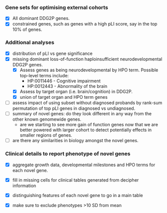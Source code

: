
### Gene sets for optimising external cohorts
 - [x] All dominant DDG2P genes.
 - [x] constrained genes, such as genes with a high pLI score, say in the top 10% of
   genes.

### Additional analyses
 - [x] distribution of pLI vs gene significance
 - [x] missing dominant loss-of-function haploinsufficient neurodevelopmental DDG2P
   genes.
    - [x] Assess genes as being neurodevelopmental by HPO term. Possible top-level
      terms include:
        * HP:0011446 - Cognitive impairment
        * HP:0012443 - Abnormality of the brain
    - [x] Assess by target organ (i.e. brain/cognition) in DDG2P.
    - [x] union of target organ and HPO term genes
 - [ ] assess impact of using subset without diagnosed probands by rank-sum
   permutation of top pLI genes in diagnosed vs undiagnosed.
 - [ ] summary of novel genes: do they look different in any way from the other
   known genomewide genes.
    - are we starting to see more gain of function genes now that we are better
      powered with larger cohort to detect potentially effects in smaller regions
      of genes.
 - [ ] are there any similarities in biology amongst the novel genes.

### Clinical details to report phenotype of novel genes
 - [x] aggregate growth data, developmental milestones and HPO terms for each novel
   gene.
 - [x] fill in missing cells for clinical tables generated from decipher information
 - [x] distinguishing features of each novel gene to go in a main table
 - [x] make sure to exclude phenotypes >10 SD from mean
 
